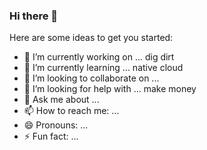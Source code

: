 ### Hi there 👋

<!--
**l-haisu/l-haisu** is a ✨ _special_ ✨ repository because its `README.md` (this file) appears on your GitHub profile.
-->
Here are some ideas to get you started:

- 🔭 I’m currently working on ... dig dirt
- 🌱 I’m currently learning ... native cloud
- 👯 I’m looking to collaborate on ... 
- 🤔 I’m looking for help with ... make money
- 💬 Ask me about ... 
- 📫 How to reach me: ...
- 😄 Pronouns: ...
- ⚡ Fun fact: ...

